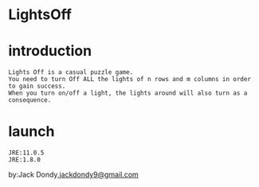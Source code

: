# LightsOff
#  introduction
	Lights Off is a casual puzzle game.
	You need to turn Off ALL the lights of n rows and m columns in order to gain success.
	When you turn on/off a light, the lights around will also turn as a consequence.
#  launch
	JRE:11.0.5
	JRE:1.8.0 
by:Jack Dondy,jackdondy9@gmail.com
